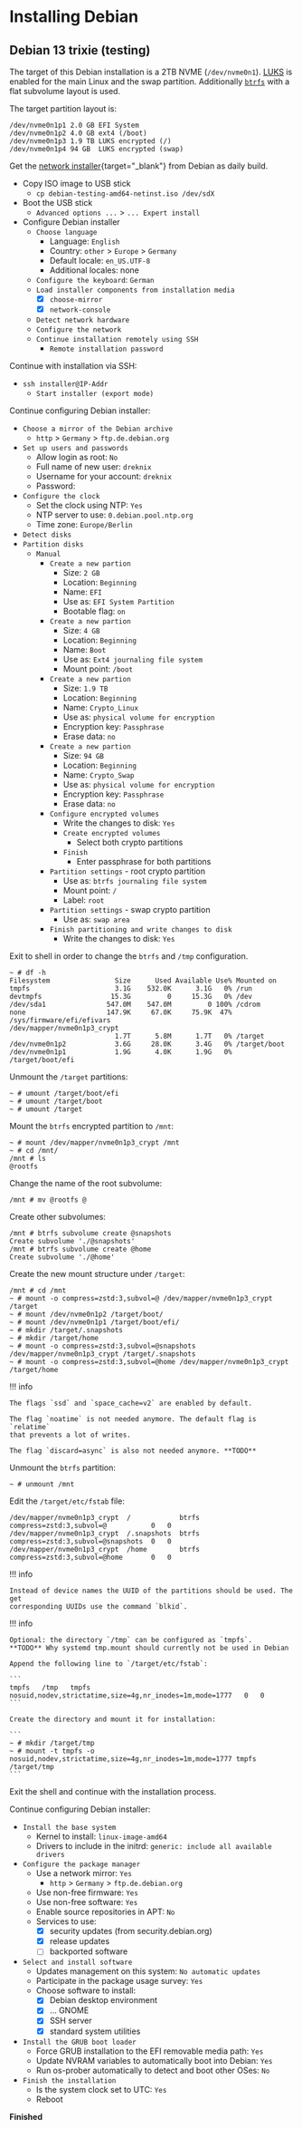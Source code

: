 # Installing Debian

## Debian 13 trixie (testing)

The target of this Debian installation is a 2TB NVME (`/dev/nvme0n1`).
[LUKS](../filesystems/luks.md) is
enabled for the main Linux and the swap partition. Additionally
[`btrfs`](../filesystems/btrfs.md) with a
flat subvolume layout is used.

The target partition layout is:

```
/dev/nvme0n1p1 2.0 GB EFI System
/dev/nvme0n1p2 4.0 GB ext4 (/boot)
/dev/nvme0n1p3 1.9 TB LUKS encrypted (/)
/dev/nvme0n1p4 94 GB  LUKS encrypted (swap)
```

Get the
[network installer](
https://cdimage.debian.org/cdimage/daily-builds/daily/current/amd64/iso-cd/){target="_blank"}
from Debian as daily build.

* Copy ISO image to USB stick
  * `cp debian-testing-amd64-netinst.iso /dev/sdX`
* Boot the USB stick
  * `Advanced options ...` > `... Expert install`
* Configure Debian installer
  * `Choose language`
    * Language: `English`
    * Country: `other` > `Europe` > `Germany`
    * Default locale: `en_US.UTF-8`
    * Additional locales: none
  * `Configure the keyboard`: `German`
  * `Load installer components from installation media`
    * [x] `choose-mirror`
    * [x] `network-console`
  * `Detect network hardware`
  * `Configure the network`
  * `Continue installation remotely using SSH`
    * `Remote installation password`

Continue with installation via SSH:

* `ssh installer@IP-Addr`
  * `Start installer (export mode)`

Continue configuring Debian installer:

* `Choose a mirror of the Debian archive`
  * `http` > `Germany` > `ftp.de.debian.org`
* `Set up users and passwords`
  * Allow login as root: `No`
  * Full name of new user: `dreknix`
  * Username for your account: `dreknix`
  * Password:
* `Configure the clock`
  * Set the clock using NTP: `Yes`
  * NTP server to use: `0.debian.pool.ntp.org`
  * Time zone: `Europe/Berlin`
* `Detect disks`
* `Partition disks`
  * `Manual`
    * `Create a new partion`
      * Size: `2 GB`
      * Location: `Beginning`
      * Name: `EFI`
      * Use as: `EFI System Partition`
      * Bootable flag: `on`
    * `Create a new partion`
      * Size: `4 GB`
      * Location: `Beginning`
      * Name: `Boot`
      * Use as: `Ext4 journaling file system`
      * Mount point: `/boot`
    * `Create a new partion`
      * Size: `1.9 TB`
      * Location: `Beginning`
      * Name: `Crypto_Linux`
      * Use as: `physical volume for encryption`
      * Encryption key: `Passphrase`
      * Erase data: `no`
    * `Create a new partion`
      * Size: `94 GB`
      * Location: `Beginning`
      * Name: `Crypto_Swap`
      * Use as: `physical volume for encryption`
      * Encryption key: `Passphrase`
      * Erase data: `no`
    * `Configure encrypted volumes`
      * Write the changes to disk: `Yes`
      * `Create encrypted volumes`
        * Select both crypto partitions
      * `Finish`
        * Enter passphrase for both partitions
    * `Partition settings` - root crypto partition
      * Use as: `btrfs journaling file system`
      * Mount point: `/`
      * Label: `root`
    * `Partition settings` - swap crypto partition
      * Use as: `swap area`
    * `Finish partitioning and write changes to disk`
      * Write the changes to disk: `Yes`

Exit to shell in order to change the `btrfs` and `/tmp` configuration.

``` console
~ # df -h
Filesystem                Size      Used Available Use% Mounted on
tmpfs                     3.1G    532.0K      3.1G   0% /run
devtmpfs                 15.3G         0     15.3G   0% /dev
/dev/sda1               547.0M    547.0M         0 100% /cdrom
none                    147.9K     67.0K     75.9K  47% /sys/firmware/efi/efivars
/dev/mapper/nvme0n1p3_crypt
                          1.7T      5.8M      1.7T   0% /target
/dev/nvme0n1p2            3.6G     28.0K      3.4G   0% /target/boot
/dev/nvme0n1p1            1.9G      4.0K      1.9G   0% /target/boot/efi
```

Unmount the `/target` partitions:

``` console
~ # umount /target/boot/efi
~ # umount /target/boot
~ # umount /target
```

Mount the `btrfs` encrypted partition to `/mnt`:

``` console
~ # mount /dev/mapper/nvme0n1p3_crypt /mnt
~ # cd /mnt/
/mnt # ls
@rootfs
```

Change the name of the root subvolume:

``` console
/mnt # mv @rootfs @
```

Create other subvolumes:

``` console
/mnt # btrfs subvolume create @snapshots
Create subvolume './@snapshots'
/mnt # btrfs subvolume create @home
Create subvolume './@home'
```

Create the new mount structure under `/target`:

``` console
/mnt # cd /mnt
~ # mount -o compress=zstd:3,subvol=@ /dev/mapper/nvme0n1p3_crypt /target
~ # mount /dev/nvme0n1p2 /target/boot/
~ # mount /dev/nvme0n1p1 /target/boot/efi/
~ # mkdir /target/.snapshots
~ # mkdir /target/home
~ # mount -o compress=zstd:3,subvol=@snapshots /dev/mapper/nvme0n1p3_crypt /target/.snapshots
~ # mount -o compress=zstd:3,subvol=@home /dev/mapper/nvme0n1p3_crypt /target/home
```

!!! info

    The flags `ssd` and `space_cache=v2` are enabled by default.

    The flag `noatime` is not needed anymore. The default flag is `relatime`
    that prevents a lot of writes.

    The flag `discard=async` is also not needed anymore. **TODO**

Unmount the `btrfs` partition:

``` console
~ # unmount /mnt
```

Edit the `/target/etc/fstab` file:

```
/dev/mapper/nvme0n1p3_crypt  /            btrfs  compress=zstd:3,subvol=@           0   0
/dev/mapper/nvme0n1p3_crypt  /.snapshots  btrfs  compress=zstd:3,subvol=@snapshots  0   0
/dev/mapper/nvme0n1p3_crypt  /home        btrfs  compress=zstd:3,subvol=@home       0   0
```

!!! info

    Instead of device names the UUID of the partitions should be used. The get
    corresponding UUIDs use the command `blkid`.

!!! info

    Optional: the directory `/tmp` can be configured as `tmpfs`.
    **TODO** Why systemd tmp.mount should currently not be used in Debian

    Append the following line to `/target/etc/fstab`:

    ```
    tmpfs   /tmp   tmpfs   nosuid,nodev,strictatime,size=4g,nr_inodes=1m,mode=1777   0   0
    ```

    Create the directory and mount it for installation:

    ```
    ~ # mkdir /target/tmp
    ~ # mount -t tmpfs -o nosuid,nodev,strictatime,size=4g,nr_inodes=1m,mode=1777 tmpfs /target/tmp
    ```

Exit the shell and continue with the installation process.

Continue configuring Debian installer:

* `Install the base system`
  * Kernel to install: `linux-image-amd64`
  * Drivers to include in the initrd: `generic: include all available drivers`
* `Configure the package manager`
  * Use a network mirror: `Yes`
    * `http` > `Germany` > `ftp.de.debian.org`
  * Use non-free firmware: `Yes`
  * Use non-free software: `Yes`
  * Enable source repositories in APT: `No`
  * Services to use:
    * [x] security updates (from security.debian.org)
    * [x] release updates
    * [ ] backported software
* `Select and install software`
  * Updates management on this system: `No automatic updates`
  * Participate in the package usage survey: `Yes`
  * Choose software to install:
    * [x] Debian desktop environment
    * [x] ... GNOME
    * [x] SSH server
    * [x] standard system utilities
* `Install the GRUB boot loader`
  * Force GRUB installation to the EFI removable media path: `Yes`
  * Update NVRAM variables to automatically boot into Debian: `Yes`
  * Run os-prober automatically to detect and boot other OSes: `No`
* `Finish the installation`
  * Is the system clock set to UTC: `Yes`
  * Reboot

**Finished**
